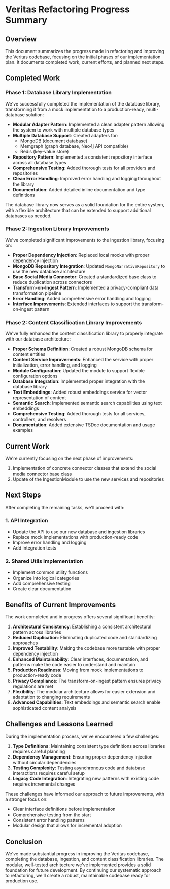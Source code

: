 # Veritas Refactoring Progress Summary

## Overview

This document summarizes the progress made in refactoring and improving the Veritas codebase, focusing on the initial phases of our implementation plan. It documents completed work, current efforts, and planned next steps.

## Completed Work

### Phase 1: Database Library Implementation

We've successfully completed the implementation of the database library, transforming it from a mock implementation to a production-ready, multi-database solution:

- **Modular Adapter Pattern**: Implemented a clean adapter pattern allowing the system to work with multiple database types
- **Multiple Database Support**: Created adapters for:
  - MongoDB (document database)
  - Memgraph (graph database, Neo4j API compatible)
  - Redis (key-value store)
- **Repository Pattern**: Implemented a consistent repository interface across all database types
- **Comprehensive Testing**: Added thorough tests for all providers and repositories
- **Clean Error Handling**: Improved error handling and logging throughout the library
- **Documentation**: Added detailed inline documentation and type definitions

The database library now serves as a solid foundation for the entire system, with a flexible architecture that can be extended to support additional databases as needed.

### Phase 2: Ingestion Library Improvements

We've completed significant improvements to the ingestion library, focusing on:

- **Proper Dependency Injection**: Replaced local mocks with proper dependency injection
- **MongoDB Repository Integration**: Updated `MongoNarrativeRepository` to use the new database architecture
- **Base Social Media Connector**: Created a standardized base class to reduce duplication across connectors
- **Transform-on-Ingest Pattern**: Implemented a privacy-compliant data transformation pipeline
- **Error Handling**: Added comprehensive error handling and logging
- **Interface Improvements**: Extended interfaces to support the transform-on-ingest pattern

### Phase 2: Content Classification Library Improvements

We've fully enhanced the content classification library to properly integrate with our database architecture:

- **Proper Schema Definition**: Created a robust MongoDB schema for content entities
- **Content Service Improvements**: Enhanced the service with proper initialization, error handling, and logging
- **Module Configuration**: Updated the module to support flexible configuration options
- **Database Integration**: Implemented proper integration with the database library
- **Text Embeddings**: Added robust embeddings service for vector representation of content
- **Semantic Search**: Implemented semantic search capabilities using text embeddings
- **Comprehensive Testing**: Added thorough tests for all services, controllers, and resolvers
- **Documentation**: Added extensive TSDoc documentation and usage examples

## Current Work

We're currently focusing on the next phase of improvements:

1. Implementation of concrete connector classes that extend the social media connector base class
2. Update of the IngestionModule to use the new services and repositories

## Next Steps

After completing the remaining tasks, we'll proceed with:

### 1. API Integration

- Update the API to use our new database and ingestion libraries
- Replace mock implementations with production-ready code
- Improve error handling and logging
- Add integration tests

### 2. Shared Utils Implementation

- Implement common utility functions
- Organize into logical categories
- Add comprehensive testing
- Create clear documentation

## Benefits of Current Improvements

The work completed and in progress offers several significant benefits:

1. **Architectural Consistency**: Establishing a consistent architectural pattern across libraries
2. **Reduced Duplication**: Eliminating duplicated code and standardizing approaches
3. **Improved Testability**: Making the codebase more testable with proper dependency injection
4. **Enhanced Maintainability**: Clear interfaces, documentation, and patterns make the code easier to understand and maintain
5. **Production Readiness**: Moving from mock implementations to production-ready code
6. **Privacy Compliance**: The transform-on-ingest pattern ensures privacy regulations are met
7. **Flexibility**: The modular architecture allows for easier extension and adaptation to changing requirements
8. **Advanced Capabilities**: Text embeddings and semantic search enable sophisticated content analysis

## Challenges and Lessons Learned

During the implementation process, we've encountered a few challenges:

1. **Type Definitions**: Maintaining consistent type definitions across libraries requires careful planning
2. **Dependency Management**: Ensuring proper dependency injection without circular dependencies
3. **Testing Complexity**: Testing asynchronous code and database interactions requires careful setup
4. **Legacy Code Integration**: Integrating new patterns with existing code requires incremental changes

These challenges have informed our approach to future improvements, with a stronger focus on:

- Clear interface definitions before implementation
- Comprehensive testing from the start
- Consistent error handling patterns
- Modular design that allows for incremental adoption

## Conclusion

We've made substantial progress in improving the Veritas codebase, completing the database, ingestion, and content classification libraries. The modular, well-tested architecture we've implemented provides a solid foundation for future development. By continuing our systematic approach to refactoring, we'll create a robust, maintainable codebase ready for production use. 